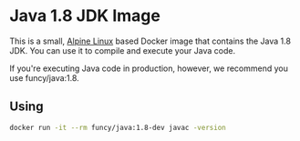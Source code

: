 # Java 1.8 JDK Image

This is a small, [Alpine Linux](http://www.alpinelinux.org/) based Docker image
that contains the Java 1.8 JDK. You can use it to compile and execute your Java code.

If you're executing Java code in production, however, we recommend you use funcy/java:1.8.

## Using

```sh
docker run -it --rm funcy/java:1.8-dev javac -version
```
